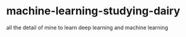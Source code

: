 # machine-learning-studying-dairy
all the detail of mine to learn deep learning and machine learning
